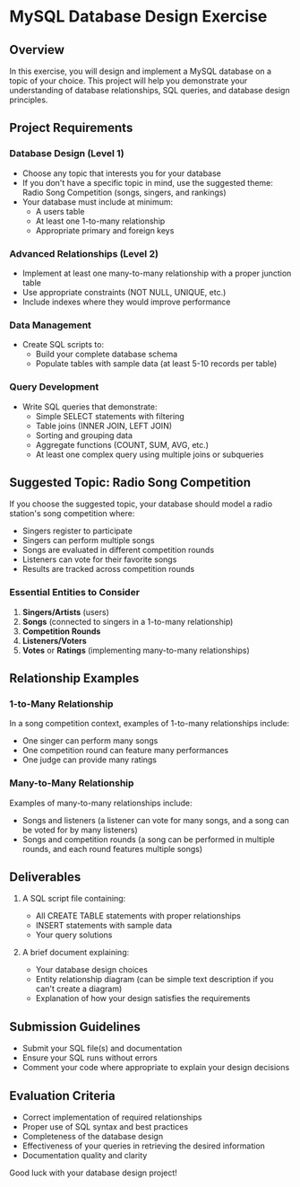 # MySQL Database Design Exercise

## Overview
In this exercise, you will design and implement a MySQL database on a topic of your choice. This project will help you demonstrate your understanding of database relationships, SQL queries, and database design principles.

## Project Requirements

### Database Design (Level 1)
- Choose any topic that interests you for your database
- If you don't have a specific topic in mind, use the suggested theme: Radio Song Competition (songs, singers, and rankings)
- Your database must include at minimum:
  - A users table
  - At least one 1-to-many relationship
  - Appropriate primary and foreign keys

### Advanced Relationships (Level 2)
- Implement at least one many-to-many relationship with a proper junction table
- Use appropriate constraints (NOT NULL, UNIQUE, etc.)
- Include indexes where they would improve performance

### Data Management
- Create SQL scripts to:
  - Build your complete database schema
  - Populate tables with sample data (at least 5-10 records per table)

### Query Development
- Write SQL queries that demonstrate:
  - Simple SELECT statements with filtering
  - Table joins (INNER JOIN, LEFT JOIN)
  - Sorting and grouping data
  - Aggregate functions (COUNT, SUM, AVG, etc.)
  - At least one complex query using multiple joins or subqueries

## Suggested Topic: Radio Song Competition

If you choose the suggested topic, your database should model a radio station's song competition where:

- Singers register to participate
- Singers can perform multiple songs
- Songs are evaluated in different competition rounds
- Listeners can vote for their favorite songs
- Results are tracked across competition rounds

### Essential Entities to Consider
1. **Singers/Artists** (users)
2. **Songs** (connected to singers in a 1-to-many relationship)
3. **Competition Rounds**
4. **Listeners/Voters**
5. **Votes** or **Ratings** (implementing many-to-many relationships)

## Relationship Examples

### 1-to-Many Relationship
In a song competition context, examples of 1-to-many relationships include:
- One singer can perform many songs
- One competition round can feature many performances
- One judge can provide many ratings

### Many-to-Many Relationship
Examples of many-to-many relationships include:
- Songs and listeners (a listener can vote for many songs, and a song can be voted for by many listeners)
- Songs and competition rounds (a song can be performed in multiple rounds, and each round features multiple songs)

## Deliverables
1. A SQL script file containing:
   - All CREATE TABLE statements with proper relationships
   - INSERT statements with sample data
   - Your query solutions

2. A brief document explaining:
   - Your database design choices
   - Entity relationship diagram (can be simple text description if you can't create a diagram)
   - Explanation of how your design satisfies the requirements

## Submission Guidelines
- Submit your SQL file(s) and documentation
- Ensure your SQL runs without errors
- Comment your code where appropriate to explain your design decisions

## Evaluation Criteria
- Correct implementation of required relationships
- Proper use of SQL syntax and best practices
- Completeness of the database design
- Effectiveness of your queries in retrieving the desired information
- Documentation quality and clarity

Good luck with your database design project!
